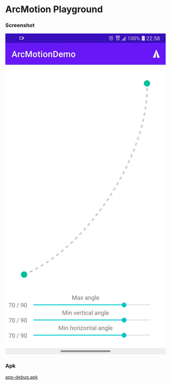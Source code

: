 # ArcMotion Playground

### Screenshot

![](screenshots/screenshot.gif)

### Apk

[app-debug.apk](app/apk/app-debug.apk)